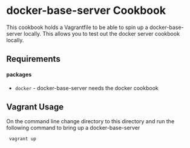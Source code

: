 docker-base-server Cookbook
===========================

This cookbook holds a Vagrantfile to be able to spin up a docker-base-server locally.  This allows you to test out the docker server cookbook locally.

Requirements
------------

#### packages
- `docker` - docker-base-server needs the docker cookbook

Vagrant Usage
-----------
On the command line change directory to this directory and run the following command to bring up a docker-base-server

     vagrant up
     
     